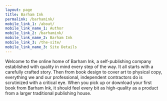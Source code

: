```yaml
---
layout: page
title: Barham Ink
permalink: /barhamink/
mobile_link_1: /about/
mobile_link_name_1: Author
mobile_link_2: /barhamink/
mobile_link_name_2: Barham Ink
mobile_link_3: /the-site/
mobile_link_name_3: Site Details
--- 
```


Welcome to the online home of Barham Ink, a self-publishing company established with quality in mind every step of the way. It all starts with a carefully crafted story. Then from book design to cover art to physical copy, everything we and our professional, independent contractors do is scrutinized with a critical eye. When you pick up or download your first book from Barham Ink, it should feel every bit as high-quality as a product from a larger traditional publishing house.